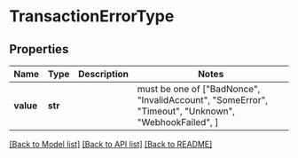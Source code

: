 # TransactionErrorType


## Properties
Name | Type | Description | Notes
------------ | ------------- | ------------- | -------------
**value** | **str** |  |  must be one of ["BadNonce", "InvalidAccount", "SomeError", "Timeout", "Unknown", "WebhookFailed", ]

[[Back to Model list]](../README.md#documentation-for-models) [[Back to API list]](../README.md#documentation-for-api-endpoints) [[Back to README]](../README.md)


